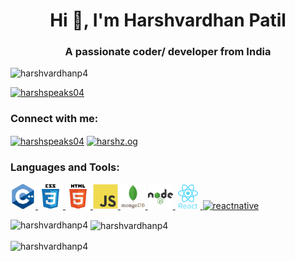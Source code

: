 <h1 align="center">Hi 👋, I'm Harshvardhan Patil</h1>
<h3 align="center">A passionate coder/ developer from India</h3>

<p align="left"> <img src="https://komarev.com/ghpvc/?username=harshvardhanp4&label=Profile%20views&color=0e75b6&style=flat" alt="harshvardhanp4" /> </p>

<p align="left"> <a href="https://twitter.com/harshspeaks04" target="blank"><img src="https://img.shields.io/twitter/follow/harshspeaks04?logo=twitter&style=for-the-badge" alt="harshspeaks04" /></a> </p>

<h3 align="left">Connect with me:</h3>
<p align="left">
<a href="https://twitter.com/harshspeaks04" target="blank"><img align="center" src="https://raw.githubusercontent.com/rahuldkjain/github-profile-readme-generator/master/src/images/icons/Social/twitter.svg" alt="harshspeaks04" height="30" width="40" /></a>
<a href="https://instagram.com/harshz.og" target="blank"><img align="center" src="https://raw.githubusercontent.com/rahuldkjain/github-profile-readme-generator/master/src/images/icons/Social/instagram.svg" alt="harshz.og" height="30" width="40" /></a>
</p>

<h3 align="left">Languages and Tools:</h3>
<p align="left"> 
  <a href="https://www.w3schools.com/cpp/" target="_blank" rel="noreferrer"> 
    <img src="https://raw.githubusercontent.com/devicons/devicon/master/icons/cplusplus/cplusplus-original.svg" alt="cplusplus" width="40" height="40"/> 
  </a> 
  <a href="https://www.w3schools.com/css/" target="_blank" rel="noreferrer"> 
    <img src="https://raw.githubusercontent.com/devicons/devicon/master/icons/css3/css3-original-wordmark.svg" alt="css3" width="40" height="40"/> 
  </a> 
  <a href="https://www.w3.org/html/" target="_blank" rel="noreferrer"> 
    <img src="https://raw.githubusercontent.com/devicons/devicon/master/icons/html5/html5-original-wordmark.svg" alt="html5" width="40" height="40"/> 
  </a> 
  <a href="https://developer.mozilla.org/en-US/docs/Web/JavaScript" target="_blank" rel="noreferrer"> 
    <img src="https://raw.githubusercontent.com/devicons/devicon/master/icons/javascript/javascript-original.svg" alt="javascript" width="40" height="40"/> 
  </a> 
  <a href="https://www.mongodb.com/" target="_blank" rel="noreferrer"> 
    <img src="https://raw.githubusercontent.com/devicons/devicon/master/icons/mongodb/mongodb-original-wordmark.svg" alt="mongodb" width="40" height="40"/> 
  </a> 
  <a href="https://nodejs.org" target="_blank" rel="noreferrer"> 
    <img src="https://raw.githubusercontent.com/devicons/devicon/master/icons/nodejs/nodejs-original-wordmark.svg" alt="nodejs" width="40" height="40"/> 
  </a> 
  <a href="https://reactjs.org/" target="_blank" rel="noreferrer"> 
    <img src="https://raw.githubusercontent.com/devicons/devicon/master/icons/react/react-original-wordmark.svg" alt="react" width="40" height="40"/> 
  </a> 
  <a href="https://reactnative.dev/" target="_blank" rel="noreferrer"> 
    <img src="https://reactnative.dev/img/header_logo.svg" alt="reactnative" width="40" height="40"/> 
  </a> 
</p>

<p><img align="left" src="https://github-readme-stats.vercel.app/api/top-langs?username=harshvardhanp4&show_icons=true&locale=en&layout=compact" alt="harshvardhanp4" /></p>

<p>&nbsp;<img align="center" src="https://github-readme-stats.vercel.app/api?username=harshvardhanp4&show_icons=true&locale=en" alt="harshvardhanp4" /></p>

<p><img align="center" src="https://github-readme-streak-stats.herokuapp.com/?user=harshvardhanp4&" alt="harshvardhanp4" /></p>
